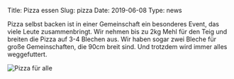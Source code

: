 Title: Pizza essen
Slug: pizza
Date: 2019-06-08
Type: news


Pizza selbst backen ist in einer Gemeinschaft ein besonderes Event, das viele Leute zusammenbringt. Wir nehmen bis zu 2kg Mehl für den Teig und breiten die Pizza auf 3-4 Blechen aus. Wir haben sogar zwei Bleche für große Gemeinschaften, die 90cm breit sind. Und trotzdem wird immer alles weggefuttert.

<img src="/images/19_jun0.png" alt="Pizza für alle"/>
